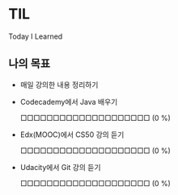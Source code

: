 # TIL

Today I Learned



## 나의 목표

+ 매일 강의한 내용 정리하기

  

+ Codecademy에서 Java 배우기

  □□□□□□□□□□□□□□□□□□□□ (0 %)

+ Edx(MOOC)에서 CS50 강의 듣기

  □□□□□□□□□□□□□□□□□□□□ (0 %)

+ Udacity에서 Git 강의 듣기

  □□□□□□□□□□□□□□□□□□□□ (0 %)

  


